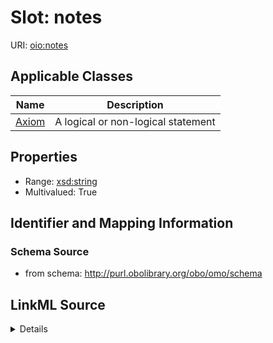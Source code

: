 # Slot: notes

URI: [oio:notes](http://www.geneontology.org/formats/oboInOwl#notes)



<!-- no inheritance hierarchy -->




## Applicable Classes

| Name | Description |
| --- | --- |
[Axiom](Axiom.md) | A logical or non-logical statement






## Properties

* Range: [xsd:string](http://www.w3.org/2001/XMLSchema#string)
* Multivalued: True








## Identifier and Mapping Information







### Schema Source


* from schema: http://purl.obolibrary.org/obo/omo/schema




## LinkML Source

<details>
```yaml
name: notes
deprecated: deprecated oboInOwl property
from_schema: http://purl.obolibrary.org/obo/omo/schema
rank: 1000
slot_uri: oio:notes
multivalued: true
alias: notes
domain_of:
- Axiom
range: string

```
</details>